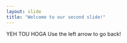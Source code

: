 ```yaml
---
layout: slide
title: "Welcome to our second slide!"
---
```

YEH TOU HOGA
Use the left arrow to go back!
